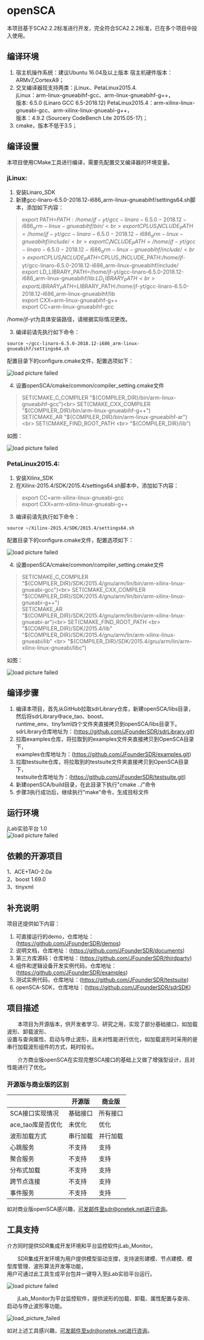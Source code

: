 # openSCA
本项目基于SCA2.2.2标准进行开发，完全符合SCA2.2.2标准，已在多个项目中投入使用。<br>

## 编译环境
1. 宿主机操作系统：建议Ubuntu 16.04及以上版本  宿主机硬件版本：ARMv7_CortexA9；<br>
2. 交叉编译器现支持两类：jLinux、PetaLinux2015.4.<br>
jLinux：arm-linux-gnueabihf-gcc、arm-linux-gnueabihf-g++，<br>
版本: 6.5.0 (Linaro GCC 6.5-2018.12)
PetaLinux2015.4：arm-xilinx-linux-gnueabi-gcc、arm-xilinx-linux-gnueabi-g++，<br>
版本：4.9.2 (Sourcery CodeBench Lite 2015.05-17)；<br>
3. cmake，版本不低于3.5；<br>

## 编译设置
本项目使用CMake工具进行编译，需要先配置交叉编译器的环境变量。<br>

### jLinux:<br>
1. 安装Linaro_SDK<br>
2. 新建gcc-linaro-6.5.0-2018.12-i686_arm-linux-gnueabihf/settings64.sh脚本，添加如下内容：<br>

> export PATH=$PATH:/home/jf-yt/gcc-linaro-6.5.0-2018.12-i686_arm-linux-gnueabihf/bin/<br>
export CPLUS_INCLUDE_PATH=/home/jf-yt/gcc-linaro-6.5.0-2018.12-i686_arm-linux-gnueabihf/include/<br>
export C_INCLUDE_PATH=/home/jf-yt/gcc-linaro-6.5.0-2018.12-i686_arm-linux-gnueabihf/include/<br>
export CPLUS_INCLUDE_PATH=$CPLUS_INCLUDE_PATH:/home/jf-yt/gcc-linaro-6.5.0-2018.12-i686_arm-linux-gnueabihf/include/<br>
export LD_LIBRARY_PATH=/home/jf-yt/gcc-linaro-6.5.0-2018.12-i686_arm-linux-gnueabihf/lib:$LD_LIBRARY_PATH<br>
export LIBRARY_PATH=$LIBRARY_PATH:/home/jf-yt/gcc-linaro-6.5.0-2018.12-i686_arm-linux-gnueabihf/lib<br>
export CXX=arm-linux-gnueabihf-g++<br>
export CC=arm-linux-gnueabihf-gcc<br>

/home/jf-yt为具体安装路径，请根据实际情况更改。<br>

3. 编译前请先执行如下命令：

```
source ~/gcc-linaro-6.5.0-2018.12-i686_arm-linux-gnueabihf/settings64.sh
```

配置目录下的configure.cmake文件，配置选项如下：<br>

![load picture failed](https://github.com/JFounderSDR/openSCA/blob/master/jLinux_compile_config.png)<br>

4. 设置openSCA/cmake/common/compiler_setting.cmake文件<br>
> SET(CMAKE_C_COMPILER   "${COMPILER_DIR}/bin/arm-linux-gnueabihf-gcc")<br>
SET(CMAKE_CXX_COMPILER "${COMPILER_DIR}/bin/arm-linux-gnueabihf-g++")<br>
SET(CMAKE_AR "${COMPILER_DIR}/bin/arm-linux-gnueabihf-ar")<br>
SET(CMAKE_FIND_ROOT_PATH <br>
	"${COMPILER_DIR}/lib")<br>

如图：<br>
	
![load picture failed](https://github.com/JFounderSDR/openSCA/blob/master/jLinux_compiler_setting.png)<br>	

### PetaLinux2015.4:<br>
1. 安装Xilinx_SDK<br>
2. 在Xilinx-2015.4/SDK/2015.4/settings64.sh脚本中，添加如下内容：<br>

> export CC=arm-xilinx-linux-gnueabi-gcc<br>
export CXX=arm-xilinx-linux-gnueabi-g++

3. 编译前请先执行如下命令：

```
source ~/Xilinx-2015.4/SDK/2015.4/settings64.sh
```

配置目录下的configure.cmake文件，配置选项如下：<br>

![load picture failed](https://github.com/JFounderSDR/openSCA/blob/master/PetaLinux_compile_config.png)<br>

4. 设置openSCA/cmake/common/compiler_setting.cmake文件<br>
> SET(CMAKE_C_COMPILER   "${COMPILER_DIR}/SDK/2015.4/gnu/arm/lin/bin/arm-xilinx-linux-gnueabi-gcc")<br>
SET(CMAKE_CXX_COMPILER "${COMPILER_DIR}/SDK/2015.4/gnu/arm/lin/bin/arm-xilinx-linux-gnueabi-g++")<br>
SET(CMAKE_AR "${COMPILER_DIR}/SDK/2015.4/gnu/arm/lin/bin/arm-xilinx-linux-gnueabi-ar")<br>
SET(CMAKE_FIND_ROOT_PATH <br>
	"${COMPILER_DIR}/SDK/2015.4/lib" <br>
	"${COMPILER_DIR}/SDK/2015.4/gnu/arm/lin/arm-xilinx-linux-gnueabi/lib" <br>
	"${COMPILER_DIR}/SDK/2015.4/gnu/arm/lin/arm-xilinx-linux-gnueabi/libc")<br>
	
如图：

![load picture failed](https://github.com/JFounderSDR/openSCA/blob/master/PetaLinux_compiler_setting.png)<br>	

## 编译步骤
1. 编译本项目，首先从GitHub拉取sdrLibrary仓库，新建openSCA/libs目录，然后将sdrLibrary中ace_tao、boost、<br>
runtime_env、tiny1xml四个文件夹直接拷贝到openSCA/libs目录下。<br>
sdrLibrary仓库地址为：(https://github.com/JFounderSDR/sdrLibrary.git)<br>
2. 拉取examples仓库，将拉取到的examples文件夹直接拷贝到OpenSCA目录下，<br>
examples仓库地址为：(https://github.com/JFounderSDR/examples.git)<br>
3. 拉取testsuite仓库，将拉取到的testsuite文件夹直接拷贝到OpenSCA目录下，<br>
testsuite仓库地址为：(https://github.com/JFounderSDR/testsuite.git)<br>
4. 新建openSCA/build目录，在此目录下执行"cmake ../"命令<br>
5. 步骤3执行成功后，继续执行"make"命令，生成目标文件<br>

## 运行环境
jLab实验平台 1.0<br>
![load picture failed](https://github.com/JFounderSDR/openSCA/blob/master/jLab%E5%AE%9E%E9%AA%8C%E5%B9%B3%E5%8F%B0.png)<br>

## 依赖的开源项目
1、ACE+TAO-2.0a<br>
2、boost 1.69.0<br>
3、tinyxml<br>

## 补充说明
项目还提供如下内容：<br>
1. 可直接运行的demo，仓库地址：(https://github.com/JFounderSDR/demos)<br>
2. 说明文档，仓库地址：(https://github.com/JFounderSDR/documents)<br>
3. 第三方库源码：仓库地址：(https://github.com/JFounderSDR/thirdparty)<br>
4. 组件和逻辑设备开发实例代码，仓库地址：(https://github.com/JFounderSDR/examples)
5. 测试实例代码，仓库地址：(https://github.com/JFounderSDR/testsuite)
6. openSCA-SDK，仓库地址：(https://github.com/JFounderSDR/sdrSDK)

## 项目描述
&emsp;&emsp;本项目为开源版本，供开发者学习、研究之用，实现了部分基础接口，如加载波形、卸载波形、<br>
设置与查询属性、启动与停止波形，且未对性能进行优化，如加载波形时采用的是串行加载波形组件的方式，耗时较长。<br>

&emsp;&emsp;介方商业版openSCA在实现完整SCA接口的基础上又做了增强型设计，且对性能进行了优化。

### 开源版与商业版的区别
|        | 开源版 | 商业版 |
| ------ | ----- | ------ |
| SCA接口实现情况 | 基础接口 | 所有接口 |
| ace_tao库是否优化 | 未优化 | 优化 |
| 波形加载方式 | 串行加载 | 并行加载 |
| 心跳服务 | 不支持 | 支持 |
| 聚合服务 | 不支持 | 支持 |
| 分布式加载 | 不支持 | 支持 |
| 跨节点连接 | 不支持 | 支持 |
| 事件服务 | 不支持 | 支持 |

如对商业版openSCA感兴趣，可发邮件至sdr@onetek.net进行咨询。

## 工具支持
介方同时提供SDR集成开发环境和平台监控软件jLab_Monitor。<br>

&emsp;&emsp;SDR集成开发环境为用户提供模型驱动支撑，支持波形建模、节点建模、模型库管理、波形算法开发等功能，<br>
用户可通过此工具生成平台包并一键导入至jLab实验平台运行。<br>

![load picture failed](https://github.com/JFounderSDR/openSCA/blob/master/IDE.png)<br>

&emsp;&emsp;jLab_Monitor为平台监控软件，提供波形的加载、卸载、属性配置与查询、启动与停止波形等功能。<br>

![load_picture_failed](https://github.com/JFounderSDR/openSCA/blob/master/jMonitor.png)

如对上述工具感兴趣，可发邮件至sdr@onetek.net进行咨询。
